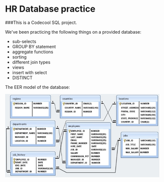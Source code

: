 # HR Database practice

###This is a Codecool SQL project.

We've been practicing the following things on a provided database:  
* sub-selects
* GROUP BY statement
* aggregate functions
* sorting
* different join types
* views
* insert with select
* DISTINCT

The EER model of the database:

![DB_MODEL](database-model.jpg)
